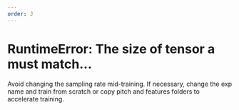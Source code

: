 ```yaml
---
order: J
---
```


# RuntimeError: The size of tensor a must match...

Avoid changing the sampling rate mid-training. If necessary, change the exp name and train from scratch or copy pitch and features folders to accelerate training.